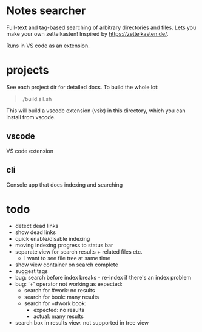 # Notes searcher

Full-text and tag-based searching of arbitrary directories and files.
Lets you make your own zettelkasten! Inspired by https://zettelkasten.de/.

Runs in VS code as an extension.


# projects

See each project dir for detailed docs. To build the whole lot:

> ./build.all.sh

This will build a vscode extension (vsix) in this directory, which
you can install from vscode.

## vscode

VS code extension

## cli

Console app that does indexing and searching


# todo
- detect dead links
- show dead links
- quick enable/disable indexing
- moving indexing progress to status bar
- separate view for search results + related files etc.
    - I want to see file tree at same time
- show view container on search complete
- suggest tags
- bug: search before index breaks - re-index if there's an index problem
- bug: '+' operator not working as expected:
    - search for #work: no results
    - search for book: many results
    - search for +#work book:
        - expected: no results
        - actual:   many results
- search box in results view. not supported in tree view
